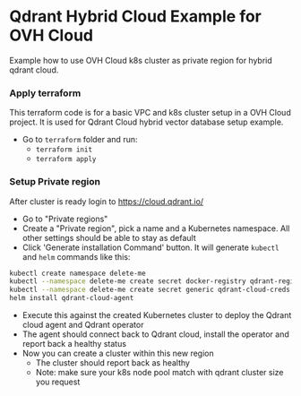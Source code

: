 # Qdrant Hybrid Cloud Example for OVH Cloud

Example how to use OVH Cloud k8s cluster as private region for hybrid qdrant cloud.

### Apply terraform
This terraform code is for a basic VPC and k8s cluster setup in a OVH Cloud project.
It is used for Qdrant Cloud hybrid vector database setup example.
- Go to `terraform` folder and run:
    - `terraform init`
    - `terraform apply`

### Setup Private region
After cluster is ready login to https://cloud.qdrant.io/
- Go to "Private regions"
- Create a "Private region", pick a name and a Kubernetes namespace. All other settings should be able to stay as default
- Click 'Generate installation Command' button. It will generate `kubectl` and `helm` commands like this:
``` bash
kubectl create namespace delete-me
kubectl --namespace delete-me create secret docker-registry qdrant-registry-creds
kubectl --namespace delete-me create secret generic qdrant-cloud-creds --from-literal=access-key='*'
helm install qdrant-cloud-agent
```
- Execute this against the created Kubernetes cluster to deploy the Qdrant cloud agent and Qdrant operator
- The agent should connect back to Qdrant cloud, install the operator and report back a healthy status
- Now you can create a cluster within this new region
    - The cluster should report back as healthy
    - Note: make sure your k8s node pool match with qdrant cluster size you request


  
